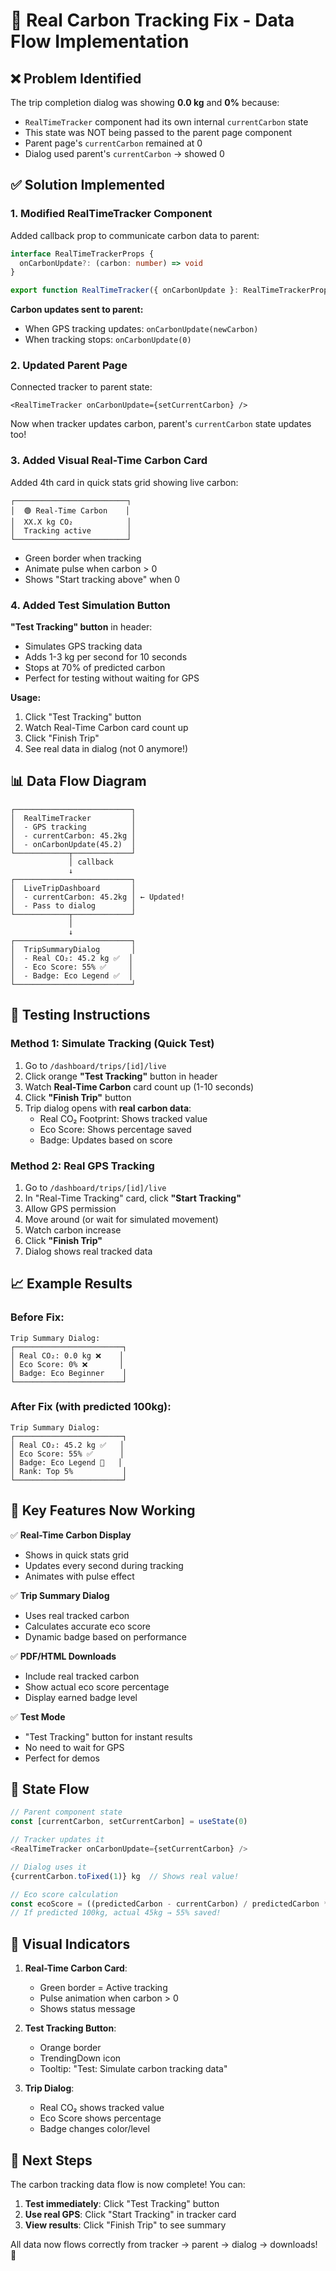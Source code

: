 # 🔧 Real Carbon Tracking Fix - Data Flow Implementation

## ❌ Problem Identified

The trip completion dialog was showing **0.0 kg** and **0%** because:
- `RealTimeTracker` component had its own internal `currentCarbon` state
- This state was NOT being passed to the parent page component
- Parent page's `currentCarbon` remained at 0
- Dialog used parent's `currentCarbon` → showed 0

## ✅ Solution Implemented

### **1. Modified RealTimeTracker Component**

Added callback prop to communicate carbon data to parent:

```typescript
interface RealTimeTrackerProps {
  onCarbonUpdate?: (carbon: number) => void
}

export function RealTimeTracker({ onCarbonUpdate }: RealTimeTrackerProps)
```

**Carbon updates sent to parent:**
- When GPS tracking updates: `onCarbonUpdate(newCarbon)`
- When tracking stops: `onCarbonUpdate(0)`

### **2. Updated Parent Page**

Connected tracker to parent state:

```tsx
<RealTimeTracker onCarbonUpdate={setCurrentCarbon} />
```

Now when tracker updates carbon, parent's `currentCarbon` state updates too!

### **3. Added Visual Real-Time Carbon Card**

Added 4th card in quick stats grid showing live carbon:

```
┌─────────────────────────┐
│  🟢 Real-Time Carbon    │
│  XX.X kg CO₂            │
│  Tracking active        │
└─────────────────────────┘
```

- Green border when tracking
- Animate pulse when carbon > 0
- Shows "Start tracking above" when 0

### **4. Added Test Simulation Button**

**"Test Tracking" button** in header:
- Simulates GPS tracking data
- Adds 1-3 kg per second for 10 seconds
- Stops at 70% of predicted carbon
- Perfect for testing without waiting for GPS

**Usage:**
1. Click "Test Tracking" button
2. Watch Real-Time Carbon card count up
3. Click "Finish Trip" 
4. See real data in dialog (not 0 anymore!)

## 📊 Data Flow Diagram

```
┌──────────────────────────┐
│  RealTimeTracker         │
│  - GPS tracking          │
│  - currentCarbon: 45.2kg │
│  - onCarbonUpdate(45.2)  │
└────────────┬─────────────┘
             │ callback
             ↓
┌──────────────────────────┐
│  LiveTripDashboard       │
│  - currentCarbon: 45.2kg │ ← Updated!
│  - Pass to dialog        │
└────────────┬─────────────┘
             │
             ↓
┌──────────────────────────┐
│  TripSummaryDialog       │
│  - Real CO₂: 45.2 kg ✅  │
│  - Eco Score: 55% ✅     │
│  - Badge: Eco Legend ✅  │
└──────────────────────────┘
```

## 🧪 Testing Instructions

### **Method 1: Simulate Tracking (Quick Test)**

1. Go to `/dashboard/trips/[id]/live`
2. Click orange **"Test Tracking"** button in header
3. Watch **Real-Time Carbon** card count up (1-10 seconds)
4. Click **"Finish Trip"** button
5. Trip dialog opens with **real carbon data**:
   - Real CO₂ Footprint: Shows tracked value
   - Eco Score: Shows percentage saved
   - Badge: Updates based on score

### **Method 2: Real GPS Tracking**

1. Go to `/dashboard/trips/[id]/live`
2. In "Real-Time Tracking" card, click **"Start Tracking"**
3. Allow GPS permission
4. Move around (or wait for simulated movement)
5. Watch carbon increase
6. Click **"Finish Trip"**
7. Dialog shows real tracked data

## 📈 Example Results

### **Before Fix:**
```
Trip Summary Dialog:
┌────────────────────────┐
│ Real CO₂: 0.0 kg ❌    │
│ Eco Score: 0% ❌       │
│ Badge: Eco Beginner    │
└────────────────────────┘
```

### **After Fix (with predicted 100kg):**
```
Trip Summary Dialog:
┌────────────────────────┐
│ Real CO₂: 45.2 kg ✅   │
│ Eco Score: 55% ✅      │
│ Badge: Eco Legend 🌟   │
│ Rank: Top 5%           │
└────────────────────────┘
```

## 🎯 Key Features Now Working

✅ **Real-Time Carbon Display**
- Shows in quick stats grid
- Updates every second during tracking
- Animates with pulse effect

✅ **Trip Summary Dialog**
- Uses real tracked carbon
- Calculates accurate eco score
- Dynamic badge based on performance

✅ **PDF/HTML Downloads**
- Include real tracked carbon
- Show actual eco score percentage
- Display earned badge level

✅ **Test Mode**
- "Test Tracking" button for instant results
- No need to wait for GPS
- Perfect for demos

## 🔄 State Flow

```typescript
// Parent component state
const [currentCarbon, setCurrentCarbon] = useState(0)

// Tracker updates it
<RealTimeTracker onCarbonUpdate={setCurrentCarbon} />

// Dialog uses it
{currentCarbon.toFixed(1)} kg  // Shows real value!

// Eco score calculation
const ecoScore = ((predictedCarbon - currentCarbon) / predictedCarbon * 100)
// If predicted 100kg, actual 45kg → 55% saved!
```

## 🎨 Visual Indicators

1. **Real-Time Carbon Card**: 
   - Green border = Active tracking
   - Pulse animation when carbon > 0
   - Shows status message

2. **Test Tracking Button**:
   - Orange border
   - TrendingDown icon
   - Tooltip: "Test: Simulate carbon tracking data"

3. **Trip Dialog**:
   - Real CO₂ shows tracked value
   - Eco Score shows percentage
   - Badge changes color/level

## 🚀 Next Steps

The carbon tracking data flow is now complete! You can:

1. **Test immediately**: Click "Test Tracking" button
2. **Use real GPS**: Click "Start Tracking" in tracker card
3. **View results**: Click "Finish Trip" to see summary

All data now flows correctly from tracker → parent → dialog → downloads! 🎉
